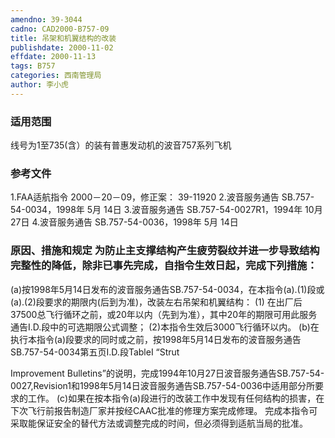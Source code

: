 ```yaml
---
amendno: 39-3044
cadno: CAD2000-B757-09
title: 吊架和机翼结构的改装
publishdate: 2000-11-02
effdate: 2000-11-13
tags: B757
categories: 西南管理局
author: 李小虎
---
```


### 适用范围 
线号为1至735(含）的装有普惠发动机的波音757系列飞机

### 参考文件
1.FAA适航指令 
2000－20－09，修正案： 39-11920 
2.波音服务通告 
SB.757-54-0034，1998年 5月 14日 
3.波音服务通告 
SB.757-54-0027R1，1994年 10月 27日 
4.波音服务通告 
SB.757-54-0036，1998年 5月 14日


### 原因、措施和规定 为防止主支撑结构产生疲劳裂纹并进一步导致结构完整性的降低，除非已事先完成，自指令生效日起，完成下列措施：
(a)按1998年5月14日发布的波音服务通告SB.757-54-0034，在本指令(a).(1)段或(a).(2)段要求的期限内(后到为准)，改装左右吊架和机翼结构： 
(1)
在出厂后37500总飞行循环之前，或20年以内（先到为准），其中20年的期限可用此服务通告I.D.段中的可选期限公式调整； 
(2)本指令生效后3000飞行循环以内。 
(b)在执行本指令(a)段要求的同时或之前，按1998年5月14日发布的波音服务通告SB.757-54-0034第五页I.D.段TableI “Strut 

  
Improvement Bulletins”的说明，完成1994年10月27日波音服务通告SB.757-54-0027,Revision1和1998年5月14日波音服务通告SB.757-54-0036中适用部分所要求的工作。 
(c)如果在按本指令(a)段进行的改装工作中发现有任何结构的损害，在下次飞行前报告制造厂家并按经CAAC批准的修理方案完成修理。
完成本指令可采取能保证安全的替代方法或调整完成的时间，但必须得到适航当局的批准。
